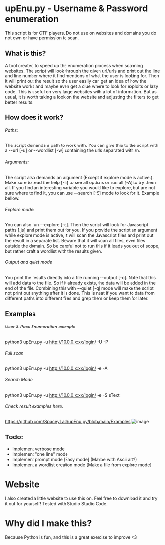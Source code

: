 # upEnu.py - Username & Password enumeration
This script is for CTF players. Do not use on websites and domains you do not own or have permission to scan.
## What is this?
A tool created to speed up the enumeration process when scanning websites.
The script will look through the given url/urls and print out the line and line number where it find mentions of what the user is looking for. Then it will print out the result so the user easily can get an idea of how the website works and maybe even get a clue where to look for exploits or lazy code.
This is useful on very large websites with a lot of information. But as usual, it is worth taking a look on the website and adjusting the filters to get better results.
## How does it work?
###### Paths:
The script demands a path to work with. You can give this to the script with a --url [-u] or --wordlist [-w] containing the urls separated with \n.
###### Arguments:
The script also demands an argument (Except if explore mode is active.). Make sure to read the help [-h] to see all options or run all [-A] to try them all.
If you find an interesting variable you would like to explore, but are not sure where to find it, you can use --search [-S] mode to look for it. Example bellow.
###### Explore mode:
You can also run --explore [-e]. Then the script will look for Javascript paths [.js] and print them out for you.
If you provide the script an argument while explore mode is active, it will scan the Javascript files and print out the result in a separate list.
Beware that it will scan all files, even files outside the domain. So be careful not to run this if it leads you out of scope, but rather craft a wordlist with the results given.
###### Output and quiet mode
You print the results directly into a file running --output [-o]. Note that this will add data to the file. So if it already exists, the data will be added in the end of the file. Combining this with --quiet [-q] mode will make the script not print out anything after it is done. This is neat if you want to data from different paths into different files and grep them or keep them for later.
## Examples
###### User & Pass Enumeration example
python3 upEnu.py -u http://10.0.0.x:xx/login/ -U -P
###### Full scan
python3 upEnu.py -u http://10.0.0.x:xx/login/ -e -A
###### Search Mode
python3 upEnu.py -u http://10.0.0.x:xx/login/ -e -S sText
###### Check result examples here.
https://github.com/SpaceyLad/upEnu.py/blob/main/Examples
![image](https://user-images.githubusercontent.com/87969837/177986066-191b30c0-c505-46c3-af29-3ec7f4eb9cb3.png)
## Todo:
* Implement verbose mode
* Implement "one line" mode
* Implement prompt mode [Easy mode] (Maybe with Ascii art?)
* Implement a wordlist creation mode [Make a file from explore mode]

# Website
I also created a little website to use this on. Feel free to download it and try it out for yourself!
Tested with Studio Studio Code.
# Why did I make this?
Because Python is fun, and this is a great exercise to improve <3
